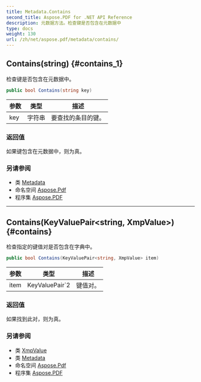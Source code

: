 ```yaml
---
title: Metadata.Contains
second_title: Aspose.PDF for .NET API Reference
description: 元数据方法。检查键是否包含在元数据中
type: docs
weight: 130
url: /zh/net/aspose.pdf/metadata/contains/
---
```

## Contains(string) {#contains_1}

检查键是否包含在元数据中。

```csharp
public bool Contains(string key)
```

| 参数 | 类型 | 描述 |
| --- | --- | --- |
| key | 字符串 | 要查找的条目的键。 |

### 返回值

如果键包含在元数据中，则为真。

### 另请参阅

* 类 [Metadata](../)
* 命名空间 [Aspose.Pdf](../../../aspose.pdf/)
* 程序集 [Aspose.PDF](../../../)

---

## Contains(KeyValuePair&lt;string, XmpValue&gt;) {#contains}

检查指定的键值对是否包含在字典中。

```csharp
public bool Contains(KeyValuePair<string, XmpValue> item)
```

| 参数 | 类型 | 描述 |
| --- | --- | --- |
| item | KeyValuePair`2 | 键值对。 |

### 返回值

如果找到此对，则为真。

### 另请参阅

* 类 [XmpValue](../../xmpvalue/)
* 类 [Metadata](../)
* 命名空间 [Aspose.Pdf](../../../aspose.pdf/)
* 程序集 [Aspose.PDF](../../../)